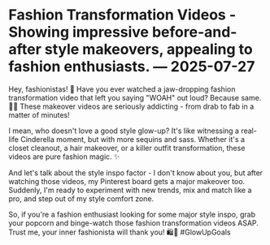 # Fashion Transformation Videos - Showing impressive before-and-after style makeovers, appealing to fashion enthusiasts. — 2025-07-27

Hey, fashionistas! 🌟 Have you ever watched a jaw-dropping fashion transformation video that left you saying "WOAH" out loud? Because same. 💁‍♀️ These makeover videos are seriously addicting - from drab to fab in a matter of minutes!

I mean, who doesn't love a good style glow-up? It's like witnessing a real-life Cinderella moment, but with more sequins and sass. Whether it's a closet cleanout, a hair makeover, or a killer outfit transformation, these videos are pure fashion magic. ✨

And let's talk about the style inspo factor - I don't know about you, but after watching those videos, my Pinterest board gets a major makeover too. Suddenly, I'm ready to experiment with new trends, mix and match like a pro, and step out of my style comfort zone.

So, if you're a fashion enthusiast looking for some major style inspo, grab your popcorn and binge-watch those fashion transformation videos ASAP. Trust me, your inner fashionista will thank you! 🛍️💫 #GlowUpGoals